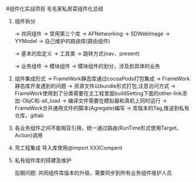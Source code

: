 #组件化实战项目
毛毛家私房菜组件化总结

1. 组件拆分

   -> 共同组件
      -> 常用第三个库
        -> AFNetworking
        -> SDWebImage
        -> YYModel
        -> 自己维护的路由库(路由组件)

      -> 基本的宏定义
      -> 工具类
      -> 跳转方式(nav、present)

   -> 业务组件
      -> 模块组件
      -> 模块组件的划分，涉及到具体的业务

2. 组件集成形式
   -> FrameWork静态库通过cocoaPods打包集成
   -> FrameWork静态库开发遇到的问题
     -> 资源文件以bundle形式打包,注意访问方式
     -> FrameWork使用到了分类需要在主工程里面buildSetting下面的other-link添加-ObjC和-all_load
     -> 编译文件需要在模拟器和真机上同时运行
     -> FrameWork合并通用文件的脚本(Agregate)编写
     -> 库版本的Tag,推送到私有仓库，gitlab

3. 各业务组件之间不能相互引用，统一通过路由(RunTime形式使用Target、Action)调用

4. 壳工程集成
   导入库使用@import XXXCompent
   

4. 私有组件库的搭建及维护
   
   后期问题:
          共同组件库版本的升级，需要同步到所有业务组件维护人员
